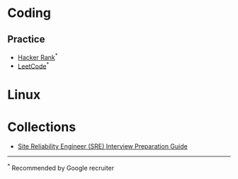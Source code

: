 # Coding
## Practice
* [Hacker Rank](https://www.hackerrank.com/)<sup>*</sup>
* [LeetCode](https://leetcode.com/)<sup>*</sup>

# Linux

# Collections
* [Site Reliability Engineer (SRE) Interview Preparation Guide](https://github.com/mxssl/sre-interview-prep-guide)

---
<sup>*</sup> Recommended by Google recruiter 
<!--stackedit_data:
eyJoaXN0b3J5IjpbLTE3MzkzNjY2NDcsMTE2MDkyNzkwN119
-->